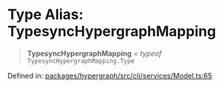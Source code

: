 # Type Alias: TypesyncHypergraphMapping

> **TypesyncHypergraphMapping** = *typeof* `TypesyncHypergraphMapping.Type`

Defined in: [packages/hypergraph/src/cli/services/Model.ts:65](https://github.com/hashirpm/hypergraph/blob/ab4ea1cdb9430798142e0d735aac9d31c2cf0ae0/packages/hypergraph/src/cli/services/Model.ts#L65)
